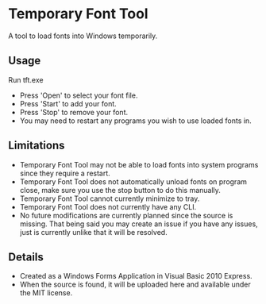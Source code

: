 # Temporary Font Tool
A tool to load fonts into Windows temporarily.

## Usage
Run tft.exe
- Press 'Open' to select your font file.
- Press 'Start' to add your font.
- Press 'Stop' to remove your font.
- You may need to restart any programs you wish to use loaded fonts in.

## Limitations 
- Temporary Font Tool may not be able to load fonts into system programs since they require a restart.
- Temporary Font Tool does not automatically unload fonts on program close, make sure you use the stop button to do this manually.
- Temporary Font Tool cannot currently minimize to tray.
- Temporary Font Tool does not currently have any CLI.
- No future modifications are currently planned since the source is missing. That being said you may create an issue if you have any issues, just is currently unlike that it will be resolved.

## Details
- Created as a Windows Forms Application in Visual Basic 2010 Express.
- When the source is found, it will be uploaded here and available under the MIT license.

